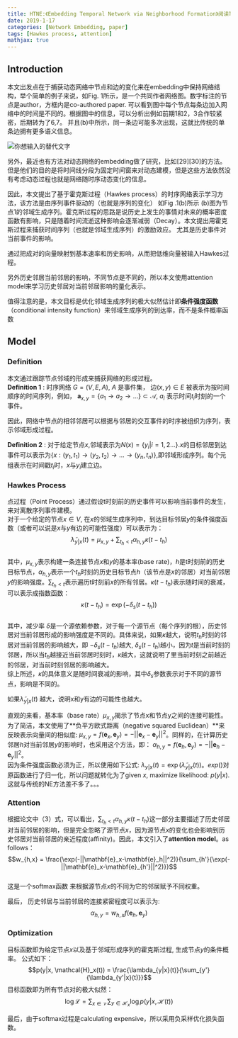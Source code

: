 ```yaml
---
title: HTNE:《Embedding Temporal Network via Neighborhood Formation》阅读笔记
date: 2019-1-17
categories: [Network Embedding, paper]
tags: [Hawkes process, attention]
mathjax: true
---
```

## Introduction

本文出发点在于捕获动态网络中节点和边的变化来在embedding中保持网络结构，举个简单的例子来说，如Fig. 1所示，是一个共同作者网络图。数字标注的节点是author，方框内是co-authored paper. 可以看到图中每个节点每条边加入网络中的时间是不同的。根据图中的信息，可以分析出例如前期1和2，3合作较紧密，后期转为了6,7。 并且(b)中所示，同一条边可能多次出现，这就比传统的单条边拥有更多语义信息。

![你想输入的替代文字](Fig1.png)

另外，最近也有方法对动态网络的embedding做了研究，比如[29][30]的方法。但是他们的目的是将时间线分段为固定时间窗来对动态建模，但是这些方法依然没有考虑动态过程也就是网络随时序动态变化的信息。

因此，本文提出了基于霍克斯过程（Hawkes process）的时序网络表示学习方法，该方法是由序列事件驱动的（也就是序列的变化） 如Fig .1(b)所示 (b)图为节点1的邻域生成序列。霍克斯过程的思路是说历史上发生的事情对未来的概率密度函数有影响，只是随着时间流逝这种影响会逐渐减弱（Decay）。本文提出用霍克斯过程来捕获时间序列（也就是邻域生成序列）的激励效应。 尤其是历史事件对当前事件的影响。

通过把成对的向量映射到基本速率和历史影响，从而把低维向量被输入Hawkes过程。 

另外历史邻居当前邻居的影响，不同节点是不同的，所以本文使用attention model来学习历史邻居对当前邻居影响的量化表示。

值得注意的是，本文目标是优化邻域生成序列的极大似然估计即**条件强度函数**（conditional intensity function）来邻域生成序列的到达率，而不是条件概率函数

## Model
### Definition
本文通过跟踪节点邻域的形成来捕获网络的形成过程。  
**Definition 1** : 时序网络 $G=(V,E,A)$, $A$ 是事件集， 边$(x,y) \in E$ 被表示为按时间顺序的时间序列，例如， $\mathbf{a}_{x,y}=\{a_1\to{a_2}\to{…}\}\subset\mathcal{A}$, $a_i$ 表示时间$t_i$时刻的一个事件。  

因此，网络中节点的相邻邻居可以根据与邻居的交互事件的时序被组织为序列，表示邻域形成过程。

**Definition 2** : 对于给定节点$x$,邻域表示为$N(x)=\{y_i|i=1,2...\}$.$x$的目标邻居到达事件可以表示为$\{x:(y_1,t_1)\to(y_2,t_2)\to...\to(y_n,t_n)\}$,即邻域形成序列。每个元组表示在时间戳$t_i$时，$x$与$y_i$建立边。

### Hawkes Process
点过程（Point Process）通过假设t时刻前的历史事件可以影响当前事件的发生，来对离散序列事件建模。  
对于一个给定的节点$x \in V$, 在$x$的邻域生成序列中，到达目标邻居$y$的条件强度函数（或者可以说是$x$与$y$有边的可能性强度）可以表示为：  
$$ \tilde{\lambda}_{y|x}(t)=\mu_{x,y}+\sum_{t_h<t}{\alpha_{h,y}\kappa(t-t_{h})}$$  
其中，$\mu_{x,y}$表示构建一条连接节点$x$和$y$的基本率(base rate)，$h$是t时刻前的历史目标节点，$\alpha_{h,y}$表示一个$t_h$时刻的历史目标节点$h$（该节点是$x$的邻居）对当前邻居$y$的影响强度。$\sum_{t_h<t}$表示遍历t时刻前$x$的所有邻居。$\kappa(t-t_{h})$表示随时间的衰减，可以表示成指数函数：  
$$\kappa(t-t_h)=\exp(-\delta_s(t-t_h))$$  
其中，减少率 $\delta$是一个源依赖参数，对于每一个源节点（每个序列的根），历史邻居对当前邻居形成的影响强度是不同的。具体来说，如果$\kappa$越大，说明$t_h$时刻的邻居对当前邻居的影响越大，即 $-\delta_s(t-t_h)$越大, $\delta_s(t-t_h)$越小，因为$t$是当前时刻的邻居，所以当$t_h$越接近当前邻居时刻时，$\kappa$越大，这就说明了里当前时刻之前越近的邻居，对当前时刻邻居的影响越大。  
综上所述，$\kappa$的具体意义是随时间衰减的影响，其中$\delta_s$参数表示对于不同的源节点，影响是不同的。

如果$\tilde{\lambda}_{y|x}(t)$ 越大，说明x和y有边的可能性也越大。

直观的来看，基本率（base rate）$\mu_{x,y}$揭示了节点x和节点y之间的连接可能性。为了简洁，本文使用了**负平方欧式距离（negative squared Euclidean）**来反映表示向量间的相似度: $\mu_{x,y}=f(\mathbf{e}_x,\mathbf{e}_y)=-||\mathbf{e}_x-\mathbf{e}_y||^2$。同样的，在计算历史邻居$h$对当前邻居$y$的影响时，也采用这个方法，即： $\alpha_{h,y}=f(\mathbf{e}_h,\mathbf{e}_y)=-||\mathbf{e}_h-\mathbf{e}_y||^2$。  
因为条件强度函数必须为正，所以使用如下公式: $\lambda_{y|x}(t)=\exp(\tilde\lambda_{y|x}(t))$。$exp()$对原函数进行了归一化，所以问题就转化为了given $x$, maximize likelihood: $p(y|x)$. 这就与传统的NE方法差不多了。。。

### Attention

根据论文中（3）式，可以看出，$\sum_{t_h<t}{\alpha_{h,y}\kappa(t-t_{h})}$这一部分主要描述了历史邻居对当前邻居的影响，但是完全忽略了源节点$x$，因为源节点$x$的变化也会影响到历史邻居对当前邻居的亲近程度(affinity)。因此，本文引入了**attention model**。as follows：  
$$w_{h,x} = \frac{\exp(-||\mathbf{e}_x-\mathbf{e}_h||^2)}{\sum_{h'}{\exp(-||\mathbf{e}_x-\mathbf{e}_{h'}||^2)}}$$  
这是一个softmax函数 来根据源节点$x$的不同为它的邻居赋予不同权重。

最后， 历史邻居与当前邻居的连接紧密程度可以表示为:
$$\alpha_{h,y}=w_{h,x}f(\mathbf{e}_h,\mathbf{e}_y)$$

### Optimization
目标函数即为给定节点$x$以及基于邻域形成序列的霍克斯过程, 生成节点$y$的条件概率。 公式如下：
$$p(y|x, \mathcal{H}_x(t)) = \frac{\lambda_{y|x}(t)}{\sum_{y'}{\lambda_{y'|x}(t)}}$$
目标函数即为所有节点对的极大似然：
$$\log \mathcal{L}=\sum_{x\in{\mathcal{V}}}{\sum_{y\in{\mathcal{H}_x}}}{\log{p(y|x,\mathcal{H}(t))}}$$

最后，由于softmax过程是calculating expensive，所以采用负采样优化损失函数。